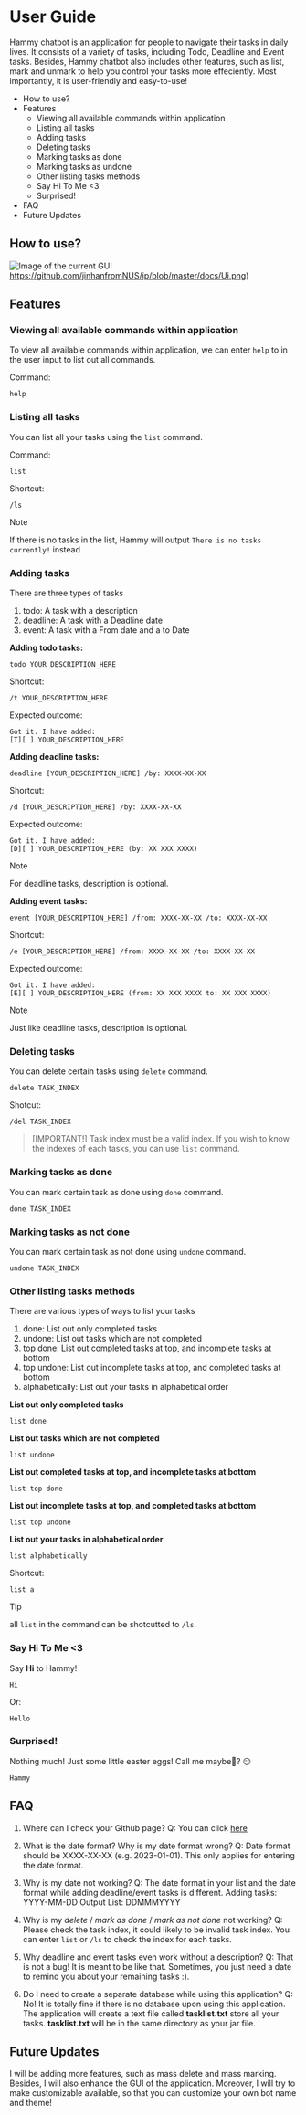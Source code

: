 # User Guide

Hammy chatbot is an application for people to navigate their tasks in daily lives. It consists of a variety of tasks, including Todo, Deadline and Event tasks. Besides, Hammy chatbot also includes other features, such as list, mark and unmark to help you control your tasks more effeciently. Most importantly, it is user-friendly and easy-to-use!

* How to use?
* Features
  * Viewing all available commands within application
  * Listing all tasks
  * Adding tasks
  * Deleting tasks
  * Marking tasks as done
  * Marking tasks as undone
  * Other listing tasks methods
  * Say Hi To Me <3
  * Surprised!
* FAQ
* Future Updates

## How to use?
![Image of the current GUI](https://github.com/jinhanfromNUS/ip/blob/master/docs/Ui.png)https://github.com/jinhanfromNUS/ip/blob/master/docs/Ui.png)

## Features 

### Viewing all available commands within application
To view all available commands within application, we can enter `help` to in the user input to list out all commands.

Command:
```
help
```


### Listing all tasks
You can list all your tasks using the `list` command.

Command:
```
list
```

Shortcut:
```
/ls
```

> [!NOTE]
> If there is no tasks in the list, Hammy will output `There is no tasks currently!` instead


### Adding tasks
There are three types of tasks
1. todo: A task with a description
2. deadline: A task with a Deadline date
3. event: A task with a From date and a to Date

**Adding todo tasks:**
```
todo YOUR_DESCRIPTION_HERE
```

Shortcut:
```
/t YOUR_DESCRIPTION_HERE
```

Expected outcome:
```
Got it. I have added:
[T][ ] YOUR_DESCRIPTION_HERE
```

**Adding deadline tasks:**
```
deadline [YOUR_DESCRIPTION_HERE] /by: XXXX-XX-XX
```

Shortcut:
```
/d [YOUR_DESCRIPTION_HERE] /by: XXXX-XX-XX
```

Expected outcome:
```
Got it. I have added:
[D][ ] YOUR_DESCRIPTION_HERE (by: XX XXX XXXX)
```

> [!NOTE]
> For deadline tasks, description is optional.

**Adding event tasks:**
```
event [YOUR_DESCRIPTION_HERE] /from: XXXX-XX-XX /to: XXXX-XX-XX
```

Shortcut:
```
/e [YOUR_DESCRIPTION_HERE] /from: XXXX-XX-XX /to: XXXX-XX-XX
```

Expected outcome:
```
Got it. I have added:
[E][ ] YOUR_DESCRIPTION_HERE (from: XX XXX XXXX to: XX XXX XXXX)
```

> [!NOTE]
> Just like deadline tasks, description is optional.


### Deleting tasks
You can delete certain tasks using `delete` command.
```
delete TASK_INDEX
```

Shotcut:
```
/del TASK_INDEX
```

> [IMPORTANT!]
> Task index must be a valid index. If you wish to know the indexes of each tasks, you can use `list` command.


### Marking tasks as done
You can mark certain task as done using `done` command.
```
done TASK_INDEX
```


### Marking tasks as not done
You can mark certain task as not done using `undone` command.
```
undone TASK_INDEX
```


### Other listing tasks methods
There are various types of ways to list your tasks
1. done: List out only completed tasks
2. undone: List out tasks which are not completed
3. top done: List out completed tasks at top, and incomplete tasks at bottom
4. top undone: List out incomplete tasks at top, and completed tasks at bottom
5. alphabetically: List out your tasks in alphabetical order

**List out only completed tasks**
```
list done
```

**List out tasks which are not completed**
```
list undone
```

**List out completed tasks at top, and incomplete tasks at bottom**
```
list top done
```

**List out incomplete tasks at top, and completed tasks at bottom**
```
list top undone
```

**List out your tasks in alphabetical order**
```
list alphabetically
```

Shortcut:
```
list a
```

> [!TIP]
> all `list` in the command can be shotcutted to `/ls`.


### Say Hi To Me <3
Say **Hi** to Hammy!

```
Hi
```

Or:
```
Hello
```


### Surprised!
Nothing much! Just some little easter eggs!
Call me maybe🤔? 😏

```
Hammy
```

## FAQ
1. Where can I check your Github page?
Q: You can click [here](https://github.com/jinhanfromNUS/ip)

2. What is the date format? Why is my date format wrong?
Q: Date format should be XXXX-XX-XX (e.g. 2023-01-01). This only applies for entering the date format.

3. Why is my date not working?
Q: The date format in your list and the date format while adding deadline/event tasks is different.
   Adding tasks: YYYY-MM-DD
   Output List: DDMMMYYYY

4. Why is my *delete* / *mark as done* / *mark as not done* not working?
Q: Please check the task index, it could likely to be invalid task index. You can enter `list` or `/ls` to check the index for each tasks.

5. Why deadline and event tasks even work without a description?
Q: That is not a bug! It is meant to be like that. Sometimes, you just need a date to remind you about your remaining tasks :).

6. Do I need to create a separate database while using this application?
Q: No! It is totally fine if there is no database upon using this application. The application will create a text file called **tasklist.txt** store all your tasks.
   **tasklist.txt** will be in the same directory as your jar file.

## Future Updates
I will be adding more features, such as mass delete and mass marking. Besides, I will also enhance the GUI of the application. Moreover, I will try to make customizable available, so that you can customize your own bot name and theme!
